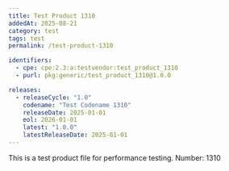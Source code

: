 ```yaml
---
title: Test Product 1310
addedAt: 2025-08-21
category: test
tags: test
permalink: /test-product-1310

identifiers:
  - cpe: cpe:2.3:a:testvendor:test_product_1310
  - purl: pkg:generic/test_product_1310@1.0.0

releases:
  - releaseCycle: "1.0"
    codename: "Test Codename 1310"
    releaseDate: 2025-01-01
    eol: 2026-01-01
    latest: "1.0.0"
    latestReleaseDate: 2025-01-01
---
```


This is a test product file for performance testing. Number: 1310
